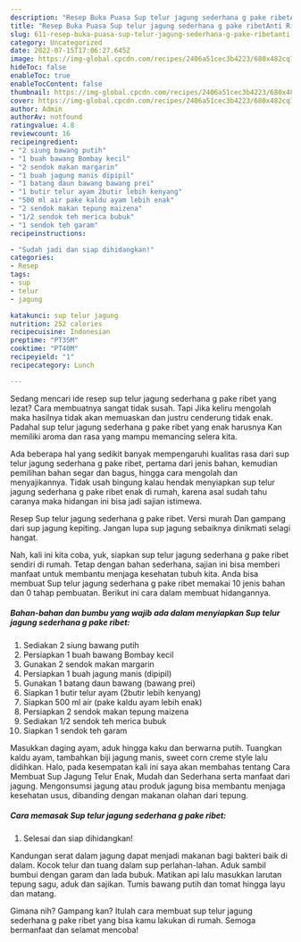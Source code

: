 ```yaml
---
description: "Resep Buka Puasa Sup telur jagung sederhana g pake ribetAnti Ribet"
title: "Resep Buka Puasa Sup telur jagung sederhana g pake ribetAnti Ribet"
slug: 611-resep-buka-puasa-sup-telur-jagung-sederhana-g-pake-ribetanti-ribet
category: Uncategorized
date: 2022-07-15T17:06:27.645Z
image: https://img-global.cpcdn.com/recipes/2406a51cec3b4223/680x482cq70/sup-telur-jagung-sederhana-g-pake-ribet-foto-resep-utama.jpg
hideToc: false
enableToc: true
enableTocContent: false
thumbnail: https://img-global.cpcdn.com/recipes/2406a51cec3b4223/680x482cq70/sup-telur-jagung-sederhana-g-pake-ribet-foto-resep-utama.jpg
cover: https://img-global.cpcdn.com/recipes/2406a51cec3b4223/680x482cq70/sup-telur-jagung-sederhana-g-pake-ribet-foto-resep-utama.jpg
author: Admin
authorAv: notfound
ratingvalue: 4.8
reviewcount: 16
recipeingredient:
- "2 siung bawang putih"
- "1 buah bawang Bombay kecil"
- "2 sendok makan margarin"
- "1 buah jagung manis dipipil"
- "1 batang daun bawang bawang prei"
- "1 butir telur ayam 2butir lebih kenyang"
- "500 ml air pake kaldu ayam lebih enak"
- "2 sendok makan tepung maizena"
- "1/2 sendok teh merica bubuk"
- "1 sendok teh garam"
recipeinstructions:

- "Sudah jadi dan siap dihidangkan!"
categories:
- Resep
tags:
- sup
- telur
- jagung

katakunci: sup telur jagung 
nutrition: 252 calories
recipecuisine: Indonesian
preptime: "PT35M"
cooktime: "PT40M"
recipeyield: "1"
recipecategory: Lunch

---
```



Sedang mencari ide resep sup telur jagung sederhana g pake ribet yang lezat? Cara membuatnya sangat tidak susah. Tapi Jika keliru mengolah maka hasilnya tidak akan memuaskan dan justru cenderung tidak enak. Padahal sup telur jagung sederhana g pake ribet yang enak harusnya Kan memiliki aroma dan rasa yang mampu memancing selera kita.


Ada beberapa hal yang sedikit banyak mempengaruhi kualitas rasa dari sup telur jagung sederhana g pake ribet, pertama dari jenis bahan, kemudian pemilihan bahan segar dan bagus, hingga cara mengolah dan menyajikannya. Tidak usah bingung kalau hendak menyiapkan sup telur jagung sederhana g pake ribet enak di rumah, karena asal sudah tahu caranya maka hidangan ini bisa jadi sajian istimewa.

Resep Sup telur jagung sederhana g pake ribet. Versi murah Dan gampang dari sup jagung kepiting. Jangan lupa sup jagung sebaiknya dinikmati selagi hangat.


Nah, kali ini kita coba, yuk, siapkan sup telur jagung sederhana g pake ribet sendiri di rumah. Tetap dengan bahan sederhana, sajian ini bisa memberi manfaat untuk membantu menjaga kesehatan tubuh kita. Anda bisa membuat Sup telur jagung sederhana g pake ribet memakai 10 jenis bahan dan 0 tahap pembuatan. Berikut ini cara dalam membuat hidangannya.

<!--inarticleads1-->

##### Bahan-bahan dan bumbu yang wajib ada dalam menyiapkan Sup telur jagung sederhana g pake ribet:

1. Sediakan 2 siung bawang putih
1. Persiapkan 1 buah bawang Bombay kecil
1. Gunakan 2 sendok makan margarin
1. Persiapkan 1 buah jagung manis (dipipil)
1. Gunakan 1 batang daun bawang (bawang prei)
1. Siapkan 1 butir telur ayam (2butir lebih kenyang)
1. Siapkan 500 ml air (pake kaldu ayam lebih enak)
1. Persiapkan 2 sendok makan tepung maizena
1. Sediakan 1/2 sendok teh merica bubuk
1. Siapkan 1 sendok teh garam


Masukkan daging ayam, aduk hingga kaku dan berwarna putih. Tuangkan kaldu ayam, tambahkan biji jagung manis, sweet corn creme style lalu didihkan. Halo, pada kesempatan kali ini saya akan membahas tentang Cara Membuat Sup Jagung Telur Enak, Mudah dan Sederhana serta manfaat dari jagung. Mengonsumsi jagung atau produk jagung bisa membantu menjaga kesehatan usus, dibanding dengan makanan olahan dari tepung. 

<!--inarticleads2-->

##### Cara memasak Sup telur jagung sederhana g pake ribet:


1. Selesai dan siap dihidangkan!

Kandungan serat dalam jagung dapat menjadi makanan bagi bakteri baik di dalam. Kocok telur dan tuang dalam sup perlahan-lahan. Aduk sambil bumbui dengan garam dan lada bubuk. Matikan api lalu masukkan larutan tepung sagu, aduk dan sajikan. Tumis bawang putih dan tomat hingga layu dan matang. 

Gimana nih? Gampang kan? Itulah cara membuat sup telur jagung sederhana g pake ribet yang bisa kamu lakukan di rumah. Semoga bermanfaat dan selamat mencoba!
